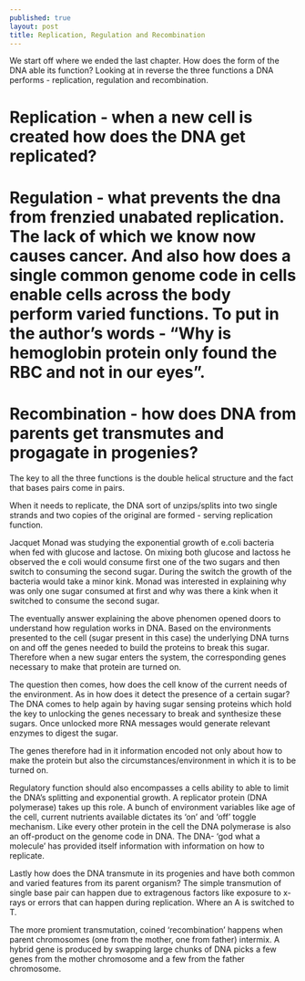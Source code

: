 ```yaml
---
published: true
layout: post
title: Replication, Regulation and Recombination
---
```


We start off where we ended the last chapter. How does the form of the DNA able its function? Looking at in reverse the three functions a DNA performs - replication, regulation and recombination.

# Replication - when a new cell is created how does the DNA get replicated?

# Regulation - what prevents the dna from frenzied unabated replication. The lack of which we know now causes cancer. And also how does a single common genome code in cells enable cells across the body perform varied functions. To put in the author’s words - “Why is hemoglobin protein only found the RBC and not in our eyes”.

# Recombination - how does DNA from parents get transmutes and progagate in progenies?

The key to all the three functions is the double helical structure and the fact that bases pairs come in pairs.

When it needs to replicate, the DNA sort of unzips/splits into two single strands and two copies of the original are formed - serving replication function.

Jacquet Monad was studying the exponential growth of e.coli bacteria when fed with glucose and lactose. On mixing both glucose and lactoss he observed the e coli would consume first one of the two sugars and then switch to consuming the second sugar. During the switch the growth of the bacteria would take a minor kink. Monad was interested in explaining why was only one sugar consumed at first and why was there a kink when it switched to consume the second sugar.

The eventually answer explaining the above phenomen opened doors to understand how regulation works in DNA. Based on the environments presented to the cell (sugar present in this case) the underlying DNA turns on and off the genes needed to build the proteins to break this sugar. Therefore when a new sugar enters the system, the corresponding genes necessary to make that protein are turned on.

The question then comes, how does the cell know of the current needs of the environment. As in how does it detect the presence of a certain sugar? The DNA comes to help again by having sugar sensing proteins which hold the key to unlocking the genes necessary to break and synthesize these sugars. Once unlocked more RNA messages would generate relevant enzymes to digest the sugar.

The genes therefore had in it information encoded not only about how to make the protein but also the circumstances/environment in which it is to be turned on.

Regulatory function should also encompasses a cells ability to able to limit the DNA’s splitting and exponential growth. A replicator protein (DNA polymerase) takes up this role. A bunch of environment variables like age of the cell, current nutrients available dictates its ‘on’ and ‘off’ toggle mechanism. Like every other protein in the cell the DNA polymerase is also an off-product on the genome code in DNA. The DNA- ‘god what a molecule’ has provided itself information with information on how to replicate.

Lastly how does the DNA transmute in its progenies and have both common and varied features from its parent organism? The simple transmution of single base pair can happen due to extragenous factors like exposure to x-rays or errors that can happen during replication. Where an A is switched to T.

The more promient transmutation, coined ‘recombination’ happens when parent chromosomes (one from the mother, one from father) intermix. A hybrid gene is produced by swapping large chunks of DNA picks a few genes from the mother chromosome and a few from the father chromosome. 
